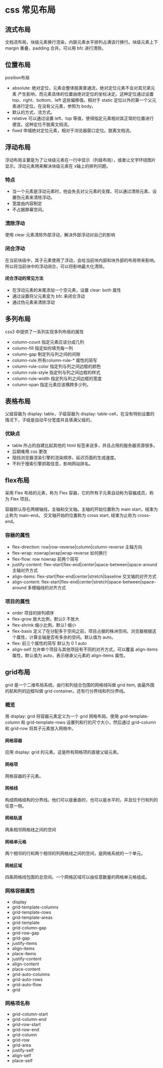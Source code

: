 # css 常见布局

## 流式布局
文档流布局，块级元素换行渲染，内联元素水平排列占满该行换行。块级元素上下margin 重叠，padding 合并。可以用 bfc 进行清除。

## 位置布局
position布局
- absolute: 绝对定位，元素会整体脱离普通流，绝对定位元素不会对其兄弟元素 产生影响，而元素具体的位置由绝对定位的坐标决定。这种定位通过设置 top、right、bottom、left 这些偏移值。相对于 static 定位以外的第一个父元素进行定位。在没有父元素，参照为 body。
- 默认的方式，流方式。
- relative 可以通过设置 left、top 等值，使得指定元素相对其正常的位置进行便宜。这种定位不脱离文档流。 
- fixed 申城绝对定位元素，相对于浏览器窗口定位。脱离文档流。

## 浮动布局
浮动布局主要是为了让块级元素在一行中显示（列级布局），或者让文字环绕图片显示。浮动元素用来解决块级元素在 x轴上的排列问题。
### 特点
- 当一个元素是浮动元素时，他会失去对父元素的支撑。可以通过清除元素、设置伪元素来清除浮动。
- 宽度由内容制定
- 不占据屏幕空间。
### 清除浮动
使用 clear 元素清除外部浮动，解决外部浮动对自己的影响
### 闭合浮动
在当前块级中，其子元素使用了浮动，会给当前块内部和块外部的布局带来影响。所以将当前块中的浮动闭合，可以将影响最大化清除。
#### 闭合浮动的常见方法
- 在浮动元素的末尾添加一个空元素，设置 clear: both 属性
- 通过设置将父元素变为 bfc 来闭合浮动
- 通过伪元素来清除浮动

## 多列布局
css3 中提供了一系列实现多列布局的属性
- column-count 指定元素应该分成几列
- column-fill 指定如何填充每一列
- column-gap 制定列与列之间的间隙
- column-rule 所有column-rule-* 属性的简写
- column-rule-color 指定列与列之间边框的颜色
- column-rule-style 指定列与列之间边框的样式
- column-rule-width 指定列与列之间边框的宽度
- column-span 指定元素应该横跨多少列。

## 表格布局
父级容器为 display: table，子级容器为 display: table-cell，在没有特别设置的情况下，子级是自动平分宽度并且填满父级的。
### 优缺点
- table 所占的自建比起其他的 html 标签来说多，并且占用的服务器资源很多。
- 后期难用 css 更改
- 阻挡浏览器渲染引擎的渲染顺序，延迟页面的生成速度。
- 不利于搜索引擎抓取信息，影响网站排名。

## flex布局
采用 Flex 布局的元素，称为 Flex 容器，它的所有子元素自动称为容器成员，称为 Flex 项目。

容器默认存在两根轴线，主轴和交叉轴。主轴的开始位置称为 main start，结束为止称为 main-end。 交叉轴开始的位置称为 cross start, 结束为止称为 cross-end。

### 容器的属性
- flex-direction: row|row-reverse|column|column-reverse 主轴方向 
- flex-wrap: nowrap|wrap|wrap-reverse 如何换行
- flex-flow: row nowrap 前两个简写
- justify-content: flex-start|flex-end|center|space-between|space-around 主轴对齐方式
- align-items: flex-start|flex-end|center|stretch|baseline 交叉轴的对齐方式
- align-content: flex-start|flex-end|center|stretch|space-between|space-around 多根轴线的对齐方式
### 项目的属性
- order 项目的排列顺序
- flex-grow 放大比例，默认0 不放大
- flex-shrink 缩小比例，默认1 缩小 
- flex-basis 定义了在分配多于空间之前，项目占据的株洲空间。浏览器根据这个属性，计算主轴是否有多余的空间。默认值为 auto。
- flex: 前三个属性的简写 默认为 0 1 auto 
- align-self 允许单个项目与其他项目有不同的对齐方式，可以覆盖 align-items 属性，默认值为 auto，表示继承父元素的 align-items 属性。

## grid布局
grid 是一个二维布局系统。由行和列组合包围的网格线叫做 grid item, 由最外围的航和列的边框叫做 grid container。还有行分界线和列分界线。
### 概览
用 display: grid 将容器元素定义为一个 grid 网格布局。使用 grid-template-column 和 grid-template-rows 设置列和行的尺寸大小，然后通过 grid-column 和 grid-row 将其子元素放入网格中。
#### 网格容器
应用 display: grid 的元素。这是所有网格项的直接父级元素。
#### 网格项
网格容器的子元素。
#### 网格线
构成网格结构的分界线。他们可以是垂直的，也可以是水平的，并且位于行和列的任意一侧。
#### 网格轨道
两条相邻网格线之间的空间
#### 网格单元格
两个相邻的行和两个相邻的列网格线之间的空间，是网格系统的一个单元。
#### 网格区域
四条网格线包围的总空间。一个网格区域可以由任意数量的网格单元格组成。
### 网格容器属性
- display 
- grid-template-columns 
- grid-template-rows 
- grid-template-areas
- grid-template 
- grid-column-gap
- grid-row-gap 
- grid-gap 
- justify-items 
- align-items 
- place-items 
- justify-content 
- align-content 
- place-content 
- grid-auto-columns 
- grid-auto-rows 
- grid-auto-flow 
- grid
### 网格项名称
- grid-column-start 
- grid-column-end 
- grid-row-start 
- grid-row-end 
- grid-column
- grid-row 
- grid-area 
- justify-self 
- align-self 
- place-self 